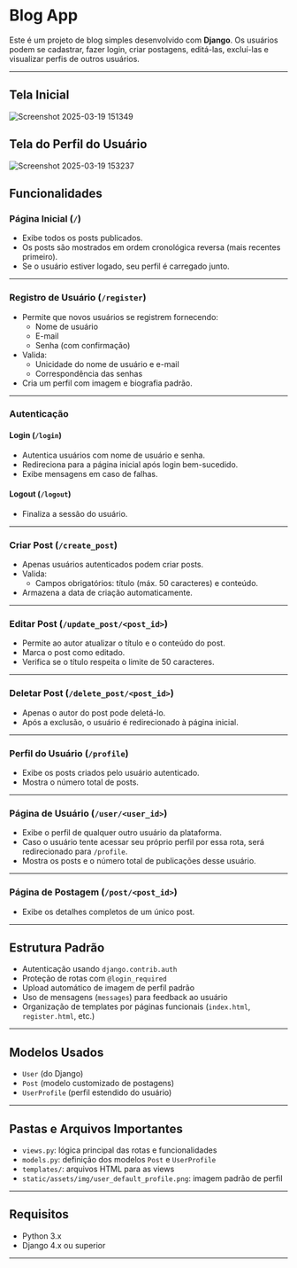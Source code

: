 # Blog App

Este é um projeto de blog simples desenvolvido com **Django**. Os usuários podem se cadastrar, fazer login, criar postagens, editá-las, excluí-las e visualizar perfis de outros usuários.

---

## Tela Inicial

![Screenshot 2025-03-19 151349](https://github.com/user-attachments/assets/2ca0e0b4-28b4-4eba-ae67-c258fd0b9baf)

## Tela do Perfil do Usuário

![Screenshot 2025-03-19 153237](https://github.com/user-attachments/assets/93bc82ca-3a44-43d6-a764-d16988fd1dd3)

## Funcionalidades

### Página Inicial (`/`)
- Exibe todos os posts publicados.
- Os posts são mostrados em ordem cronológica reversa (mais recentes primeiro).
- Se o usuário estiver logado, seu perfil é carregado junto.

---

### Registro de Usuário (`/register`)
- Permite que novos usuários se registrem fornecendo:
  - Nome de usuário
  - E-mail
  - Senha (com confirmação)
- Valida:
  - Unicidade do nome de usuário e e-mail
  - Correspondência das senhas
- Cria um perfil com imagem e biografia padrão.

---

### Autenticação
#### Login (`/login`)
- Autentica usuários com nome de usuário e senha.
- Redireciona para a página inicial após login bem-sucedido.
- Exibe mensagens em caso de falhas.

#### Logout (`/logout`)
- Finaliza a sessão do usuário.

---

### Criar Post (`/create_post`)
- Apenas usuários autenticados podem criar posts.
- Valida:
  - Campos obrigatórios: título (máx. 50 caracteres) e conteúdo.
- Armazena a data de criação automaticamente.

---

### Editar Post (`/update_post/<post_id>`)
- Permite ao autor atualizar o título e o conteúdo do post.
- Marca o post como editado.
- Verifica se o título respeita o limite de 50 caracteres.

---

### Deletar Post (`/delete_post/<post_id>`)
- Apenas o autor do post pode deletá-lo.
- Após a exclusão, o usuário é redirecionado à página inicial.

---

### Perfil do Usuário (`/profile`)
- Exibe os posts criados pelo usuário autenticado.
- Mostra o número total de posts.

---

### Página de Usuário (`/user/<user_id>`)
- Exibe o perfil de qualquer outro usuário da plataforma.
- Caso o usuário tente acessar seu próprio perfil por essa rota, será redirecionado para `/profile`.
- Mostra os posts e o número total de publicações desse usuário.

---

### Página de Postagem (`/post/<post_id>`)
- Exibe os detalhes completos de um único post.

---

## Estrutura Padrão
- Autenticação usando `django.contrib.auth`
- Proteção de rotas com `@login_required`
- Upload automático de imagem de perfil padrão
- Uso de mensagens (`messages`) para feedback ao usuário
- Organização de templates por páginas funcionais (`index.html`, `register.html`, etc.)

---

## Modelos Usados
- `User` (do Django)
- `Post` (modelo customizado de postagens)
- `UserProfile` (perfil estendido do usuário)

---

## Pastas e Arquivos Importantes
- `views.py`: lógica principal das rotas e funcionalidades
- `models.py`: definição dos modelos `Post` e `UserProfile`
- `templates/`: arquivos HTML para as views
- `static/assets/img/user_default_profile.png`: imagem padrão de perfil

---

## Requisitos
- Python 3.x
- Django 4.x ou superior

---
